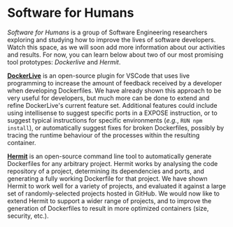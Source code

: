 # Software for Humans

*Software for Humans* is a group of Software Engineering researchers exploring and studying how to improve the lives of software developers. Watch this space, as we will soon add more information about our activities and results. For now, you can learn below about two of our most promising tool prototypes: *Dockerlive* and *Hermit*.

[**DockerLive**](https://github.com/davidreis97/Dockerlive) is an open-source plugin for VSCode that uses live programming to increase the amount of feedback received by a developer when developing Dockerfiles. We have already shown this approach to be very useful for developers, but much more can be done to extend and refine DockerLive's current feature set. Additional features could include using intellisense to suggest specific ports in a EXPOSE instruction, or to suggest typical instructions for specific environments (*e.g.*, `RUN npm install`), or automatically suggest fixes for broken Dockerfiles, possibly by tracing the runtime behaviour of the processes within the resulting container.

[**Hermit**](https://github.com/Raidenkyu/hermit) is an open-source command line tool to automatically generate Dockerfiles for any arbitrary project. Hermit works by analysing the code repository of a project, determining its dependencies and ports, and generating a fully working Dockerfile for that project. We have shown Hermit to work well for a variety of projects, and evaluated it against a large set of randomly-selected projects hosted in GitHub. We would now like to extend Hermit to support a wider range of projects, and to improve the generation of Dockerfiles to result in more optimized containers (size, security, etc.).
